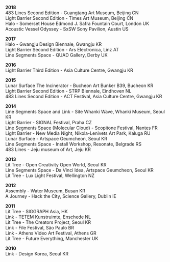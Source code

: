 **2018**  
483 Lines Second Edition - Guangtang Art Museum, Beijing CN  
Light Barrier Second Edition - Times Art Museum, Beijing CN  
Halo - Somerset House Edmond J. Safra Fountain Court, London UK  
Acoustic Vessel Odyssey - SxSW Sony Pavilion, Austin US

**2017**  
Halo - Gwangju Design Biennale, Gwangju KR  
Light Barrier Second Edition - Ars Electronica, Linz AT  
Line Segments Space - QUAD Gallery, Derby UK

**2016**  
Light Barrier Third Edition - Asia Culture Centre, Gwangju KR

**2015**  
Lunar Surface The Incinerator -  Bucheon Art Bunker B39, Bucheon KR  
Light Barrier Second Edition - STRP Biennale, Eindhoven NL  
483 Lines Second Edition - ACT Festival, Asia Culture Centre, Gwangju KR  

**2014**  
Line Segments Space and Link - Site Whanki Wave, Whanki Museum, Seoul KR  
Light Barrier - SIGNAL Festival, Praha CZ  
Line Segments Space (Molecular Cloud) - Scopitone Festival, Nantes FR  
Light Barrier - New Media Night, Nikola-Lenivets Art Park, Kaluga RU  
Lunar Surface - Artspace Geumcheon, Seoul KR  
Line Segments Space - Install Workshop, Resonate, Belgrade RS  
483 Lines - Jeju museum of Art, Jeju KR  

**2013**  
Lit Tree - Open Creativity Open World, Seoul KR  
Line Segments Space - Da Vinci Idea, Artspace Geumcheon, Seoul KR  
Lit Tree - Lux Light Festival, Wellington NZ

**2012**  
Assembly - Water Museum, Busan KR  
A Journey - Hack the City, Science Gallery, Dublin IE

**2011**  
Lit Tree - SIGGRAPH Asia, HK  
Link - TETEM Kunstruimte, Enschede NL  
Lit Tree - The Creators Project, Seoul KR  
Link - File Festival, São Paulo BR  
Link - Athens Video Art Festival, Athens GR  
Lit Tree - Future Everything, Manchester UK

**2010**  
Link - Design Korea, Seoul KR
